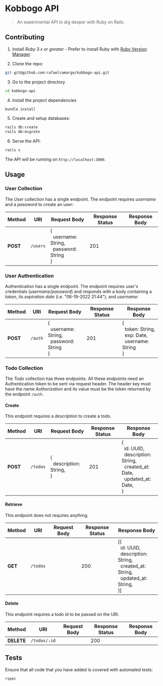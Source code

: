 # Kobbogo API
> An experimental API to dig deeper with Ruby on Rails.

## Contributing

1. Install *Ruby 3.x or greater* - Prefer to install Ruby with [Ruby Version Manager](https://rvm.io/).

2. Clone the repo:
``` bash
git git@github.com:rafaelcamargo/kobbogo-api.git
```

3. Go to the project directory
``` bash
cd kobbogo-api
```

4. Install the project dependencies
``` bash
bundle install
```

5. Create and setup databases:
``` bash
rails db:create
rails db:migrate
```

6. Serve the API:
``` bash
rails s
```

The API will be running on `http://localhost:3000`.

## Usage

### User Collection

The *User* collection has a single endpoint. The endpoint requires *username* and a *password* to create an user:

| Method | URI    | Request Body | Response Status | Response Body |
|--------|--------|--------------|-----------------|---------------|
| **POST**   | `/users` | {<br>&nbsp;&nbsp;username: String,<br>&nbsp;&nbsp;password: String<br>} | 201 | |

### User Authentication

Authentication has a single endpoint. The endpoint requires user's credentials (*username/password*) and responds with a body containing a *token*, its *expiration date* (i.e. "06-19-2022 21:44"), and *username*:

| Method | URI    | Request Body | Response Status | Response Body |
|--------|--------|--------------|-----------------|---------------|
| **POST**   | `/auth` | {<br>&nbsp;&nbsp;username: String,<br>&nbsp;&nbsp;password: String<br>} | 201 | {<br>&nbsp;&nbsp;token: String,<br>&nbsp;&nbsp;exp: Date,<br>&nbsp;&nbsp;username: String<br>} |

### Todo Collection

The *Todo* collection has three endpoints. All these endpoints need an Authentication token to be sent via request header. The header key must have the name *Authorization* and its value must be the token returned by the endpoint `/auth`.

#### Create

This endpoint requires a *description* to create a todo.

| Method | URI    | Request Body | Response Status | Response Body |
|--------|--------|--------------|-----------------|---------------|
| **POST**   | `/todos` | {<br>&nbsp;&nbsp;description: String,<br>} | 201 | {<br>&nbsp;&nbsp;id: UUID,<br>&nbsp;&nbsp;description: String,<br>&nbsp;&nbsp;created_at: Date,<br>&nbsp;&nbsp;updated_at: Date,<br>} |

#### Retrieve

This endpoint does not requires anything.

| Method | URI    | Request Body | Response Status | Response Body |
|--------|--------|--------------|-----------------|---------------|
| **GET**   | `/todos` |  | 200 | [{<br>&nbsp;&nbsp;id: UUID,<br>&nbsp;&nbsp;description: String,<br>&nbsp;&nbsp;created_at: String,<br>&nbsp;&nbsp;updated_at: String,<br>}] |

#### Delete

This endpoint requires a todo id to be passed on the URI.

| Method | URI    | Request Body | Response Status | Response Body |
|--------|--------|--------------|-----------------|---------------|
| **DELETE**   | `/todos/:id` |  | 200 | |

## Tests

Ensure that all code that you have added is covered with automated tests:
``` bash
rspec
```
